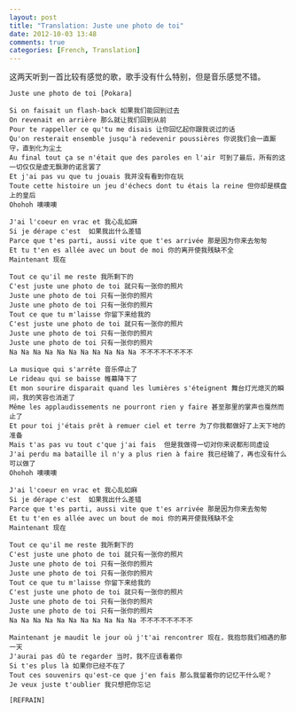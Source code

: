 ```yaml
---
layout: post
title: "Translation: Juste une photo de toi"
date: 2012-10-03 13:48
comments: true
categories: [French, Translation]
---
```


这两天听到一首比较有感觉的歌，歌手没有什么特别，但是音乐感觉不错。

    Juste une photo de toi [Pokara]
    
    Si on faisait un flash-back 如果我们能回到过去
    On revenait en arrière 那么就让我们回到从前
    Pour te rappeller ce qu'tu me disais 让你回忆起你跟我说过的话
    Qu'on resterait ensemble jusqu'à redevenir poussières 你说我们会一直厮守，直到化为尘土
    Au final tout ça se n'était que des paroles en l'air 可到了最后，所有的这一切仅仅是虚无飘渺的诺言罢了
    Et j'ai pas vu que tu jouais 我并没有看到你在玩
    Toute cette histoire un jeu d'échecs dont tu étais la reine 但你却是棋盘上的皇后
    Ohohoh 噢噢噢
    
    J'ai l'coeur en vrac et 我心乱如麻
    Si je dérape c'est  如果我出什么差错
    Parce que t'es parti, aussi vite que t'es arrivée 那是因为你来去匆匆
    Et tu t'en es allée avec un bout de moi 你的离开使我残缺不全
    Maintenant 现在
    
    Tout ce qu'il me reste 我所剩下的
    C'est juste une photo de toi 就只有一张你的照片
    Juste une photo de toi 只有一张你的照片
    Juste une photo de toi 只有一张你的照片
    Tout ce que tu m'laisse 你留下来给我的
    C'est juste une photo de toi 就只有一张你的照片
    Juste une photo de toi 只有一张你的照片
    Juste une photo de toi 只有一张你的照片
    Na Na Na Na Na Na Na Na Na Na Na 不不不不不不不不
    
    La musique qui s'arrête 音乐停止了
    Le rideau qui se baisse 帷幕降下了
    Et mon sourire disparait quand les lumières s'éteignent 舞台灯光熄灭的瞬间，我的笑容也消逝了
    Même les applaudissements ne pourront rien y faire 甚至那里的掌声也戛然而止了
    Et pour toi j'étais prêt à remuer ciel et terre 为了你我都做好了上天下地的准备
    Mais t'as pas vu tout c'que j'ai fais  但是我做得一切对你来说都形同虚设
    J'ai perdu ma bataille il n'y a plus rien à faire 我已经输了，再也没有什么可以做了
    Ohohoh 噢噢噢
    
    J'ai l'coeur en vrac et 我心乱如麻
    Si je dérape c'est  如果我出什么差错
    Parce que t'es parti, aussi vite que t'es arrivée 那是因为你来去匆匆
    Et tu t'en es allée avec un bout de moi 你的离开使我残缺不全
    Maintenant 现在
    
    Tout ce qu'il me reste 我所剩下的
    C'est juste une photo de toi 就只有一张你的照片
    Juste une photo de toi 只有一张你的照片
    Juste une photo de toi 只有一张你的照片
    Tout ce que tu m'laisse 你留下来给我的
    C'est juste une photo de toi 就只有一张你的照片
    Juste une photo de toi 只有一张你的照片
    Juste une photo de toi 只有一张你的照片
    Na Na Na Na Na Na Na Na Na Na Na 不不不不不不不不
    
    Maintenant je maudit le jour où j't'ai rencontrer 现在，我抱怨我们相遇的那一天
    J'aurai pas dû te regarder 当时，我不应该看着你
    Si t'es plus là 如果你已经不在了
    Tout ces souvenirs qu'est-ce que j'en fais 那么我留着你的记忆干什么呢？
    Je veux juste t'oublier 我只想把你忘记
    
    [REFRAIN]
